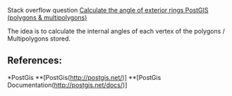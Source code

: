 
Stack overflow question [Calculate the angle of exterior rings PostGIS (polygons & multipolygons)](http://stackoverflow.com/questions/33715529/calculate-the-angle-of-exterior-rings-postgis-polygons-multipolygons)

The idea is to calculate the internal angles of each vertex of the polygons / Multipolygons stored.

## References:

*PostGis
**[PostGis(http://postgis.net/)]
**[PostGis Documentation(http://postgis.net/docs/)]